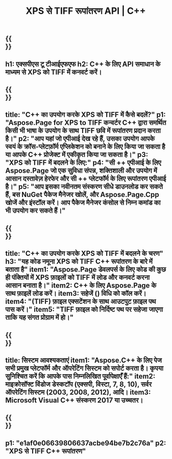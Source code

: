 ﻿---
translation: true
template: /_templates/_conversion-child-cpp.md
title: XPS से TIFF रूपांतरण API | C++
url: /cpp/conversion/xps-to-tiff/
description: पीएस टू टीआईएफएफ रूपांतरण Aspose.Page द्वारा प्रदान किया गया C++ API समाधान के लिए। विंडोज 32 बिट, विंडोज 64 बिट और लिनक्स 64 बिट के लिए सी ++ रनटाइम एनवायरनमेंट में काम करता है।
informat: XPS
outformat: TIFF
otherformats: EPS PS
---

{{<section banner>}}
---
h1: एक्सपीएस टू टीआईएफएफ
h2: C++ के लिए API समाधान के माध्यम से XPS को TIFF में कनवर्ट करें।
---

{{<section overview>}}
---
title: "C++ का उपयोग करके XPS को TIFF में कैसे बदलें?"
p1: "Aspose.Page for XPS to TIFF कन्वर्टर C++ द्वारा समर्थित किसी भी भाषा के उपयोग के साथ TIFF छवि में रूपांतरण प्रदान करता है।"
p2: "आप यहां जो एपीआई देख रहे हैं, उसका उपयोग आपके स्वयं के क्रॉस-प्लेटफ़ॉर्म एप्लिकेशन को बनाने के लिए किया जा सकता है या आपके C++ प्रोजेक्ट में एकीकृत किया जा सकता है।"
p3: "XPS को TIFF में बदलने के लिए:"
p4: "सी ++ एपीआई के लिए Aspose.Page जो एक सुविधा संपन्न, शक्तिशाली और उपयोग में आसान दस्तावेज़ हेरफेर और सी ++ प्लेटफॉर्म के लिए रूपांतरण एपीआई है।"
p5: "आप इसका नवीनतम संस्करण सीधे डाउनलोड कर सकते हैं, बस NuGet पैकेज मैनेजर खोलें, और Aspose.Page.Cpp खोजें और इंस्टॉल करें। आप पैकेज मैनेजर कंसोल से निम्न कमांड का भी उपयोग कर सकते हैं।"
---

{{<section feature1>}}
---
title: "C++ का उपयोग करके XPS को TIFF में बदलने के चरण"
h3: "यह कोड नमूना XPS को TIFF C++ रूपांतरण के बारे में बताता है"
item1: "Aspose.Page डेवलपर्स के लिए कोड की कुछ ही पंक्तियों में XPS फ़ाइलों को TIFF में लोड और कनवर्ट करना आसान बनाता है।"
item2: C++ के लिए Aspose.Page के साथ फ़ाइलें लोड करें।
item3: सहेजें () विधि को कॉल करें।
item4: "(TIFF) फ़ाइल एक्सटेंशन के साथ आउटपुट फ़ाइल पथ पास करें।"
item5: "TIFF फ़ाइल को निर्दिष्ट पथ पर सहेजा जाएगा ताकि यह संगत प्रोग्राम में हो।"
---

{{<section feature2>}}
---
title: सिस्टम आवश्यकताएं
item1: "Aspose.C++ के लिए पेज सभी प्रमुख प्लेटफॉर्म और ऑपरेटिंग सिस्टम को सपोर्ट करता है। कृपया सुनिश्चित करें कि आपके पास निम्नलिखित पूर्वापेक्षाएँ हैं:"
item2: माइक्रोसॉफ्ट विंडोज डेस्कटॉप (एक्सपी, विस्टा, 7, 8, 10), सर्वर ऑपरेटिंग सिस्टम (2003, 2008, 2012), आदि।
item3: Microsoft Visual C++ संस्करण 2017 या उच्चतर।
---

{{<section gist>}}
---
p1: "e1af0e06639806637acbe94be7b2c76a"
p2: "XPS से TIFF C++ रूपांतरण"
---
